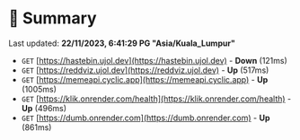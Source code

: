 # 📖 Summary
Last updated: **22/11/2023, 6:41:29 PG "Asia/Kuala_Lumpur"**

- `GET` [https://hastebin.ujol.dev](https://hastebin.ujol.dev) - **Down** (121ms)
- `GET` [https://reddviz.ujol.dev](https://reddviz.ujol.dev) - **Up** (517ms)
- `GET` [https://memeapi.cyclic.app](https://memeapi.cyclic.app) - **Up** (1005ms)
- `GET` [https://klik.onrender.com/health](https://klik.onrender.com/health) - **Up** (496ms)
- `GET` [https://dumb.onrender.com](https://dumb.onrender.com) - **Up** (861ms)
